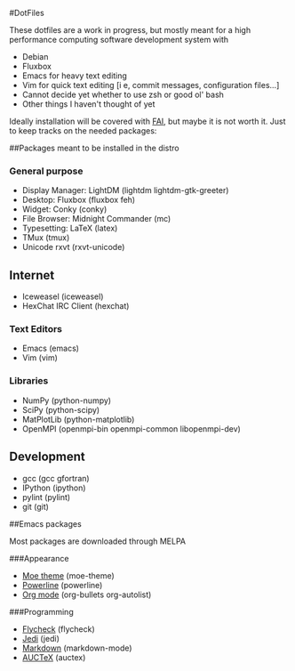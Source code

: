 #DotFiles

These dotfiles are a work in progress, but mostly meant for a high
performance computing software development system with

- Debian
- Fluxbox
- Emacs for heavy text editing
- Vim for quick text editing [i e, commit messages, configuration files...]
- Cannot decide yet whether to use zsh or good ol' bash
- Other things I haven't thought of yet


Ideally installation will be covered with
[FAI](http://fai-project.org/), but maybe it is not worth it. Just to
keep tracks on the needed packages:


##Packages meant to be installed in the distro

### General purpose
- Display Manager: LightDM (lightdm lightdm-gtk-greeter)
- Desktop: Fluxbox (fluxbox feh)
- Widget: Conky (conky)
- File Browser: Midnight Commander (mc)
- Typesetting: LaTeX (latex)
- TMux (tmux)
- Unicode rxvt (rxvt-unicode)

## Internet
- Iceweasel (iceweasel)
- HexChat IRC Client (hexchat)

### Text Editors
- Emacs (emacs)
- Vim (vim)
 
### Libraries
- NumPy (python-numpy)
- SciPy (python-scipy)
- MatPlotLib (python-matplotlib)
- OpenMPI (openmpi-bin openmpi-common libopenmpi-dev)

## Development
- gcc (gcc gfortran)
- IPython (ipython)
- pylint (pylint)
- git (git)

##Emacs packages

Most packages are downloaded through MELPA

###Appearance
- [Moe theme](https://github.com/kuanyui/moe-theme.el) (moe-theme)
- [Powerline](https://github.com/milkypostman/powerline) (powerline)
- [Org mode](https://github.com/sabof/org-bullets) (org-bullets org-autolist)

###Programming
- [Flycheck](https://github.com/flycheck/flycheck) (flycheck)
- [Jedi](http://tkf.github.io/emacs-jedi/latest/) (jedi)
- [Markdown](https://github.com/auto-complete/auto-complete) (markdown-mode)
- [AUCTeX](https://www.gnu.org/software/auctex/) (auctex)
